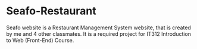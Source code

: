 # Seafo-Restaurant
Seafo website is a Restaurant Management System website, that is created by me and 4 other classmates. It is a required project for IT312 Introduction to Web (Front-End) Course.
